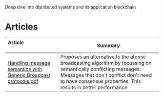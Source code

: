 Deep dive into distributed systems and its application blockchain

# Articles

Article &nbsp; &nbsp; &nbsp; &nbsp; &nbsp; &nbsp; &nbsp; &nbsp; &nbsp; &nbsp; &nbsp; &nbsp; &nbsp; &nbsp; &nbsp;&nbsp; &nbsp; &nbsp; &nbsp; &nbsp; &nbsp; | Summary
-------|-------------------
[Handling message semantics with Generic Broadcast protocols.pdf](/articles/handling.pdf) | Proposes an alternative to the atomic broadcasting algorithm by focussing on semantically conflicting messages: Messages that don't conflict don't need to have consensus properties. This results in better performance
